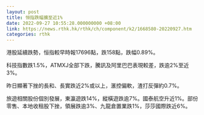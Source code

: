 ```yaml
---
layout: post
title: 恒指跌幅擴至近1%
date: 2022-09-27 10:55:28.000000000 +08:00
link: https://news.rthk.hk/rthk/ch/component/k2/1668580-20220927.htm
categories: rthk
---
```


港股延續跌勢，恒指較早時報17696點，跌158點，跌幅0.89%。

科技指數跌1.5%，ATMXJ全部下跌，騰訊及阿里巴巴表現較差，跌逾2%至近3%。

昨日顯著下挫的長和、長實跌近2%或以上，滙控偏軟，渣打反彈約0.7%。

旅遊相關股份個別發展，東瀛遊跌14%，縱橫遊跌逾7%。國泰航空升近1%。部份零售、本地收租股下挫，領展跌逾3%、九龍倉置業跌1%，莎莎國際跌近6%。
